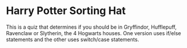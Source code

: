 # Harry Potter Sorting Hat

This is a quiz that determines if you should be in Gryffindor, Hufflepuff, Ravenclaw or Slytherin, the 4 Hogwarts houses. One version uses if/else statements and the other uses switch/case statements.
